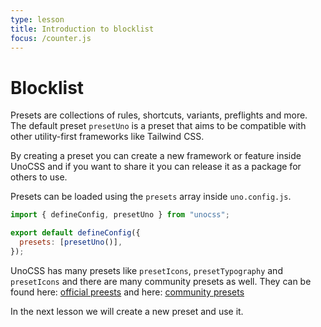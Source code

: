 ```yaml
---
type: lesson
title: Introduction to blocklist
focus: /counter.js
---
```


# Blocklist

Presets are collections of rules, shortcuts, variants, preflights and more. The default preset `presetUno` is a preset that aims to be compatible with other utility-first frameworks like Tailwind CSS.

By creating a preset you can create a new framework or feature inside UnoCSS and if you want to share it you can release it as a package for others to use. 

Presets can be loaded using the `presets` array inside `uno.config.js`. 

```js
import { defineConfig, presetUno } from "unocss";

export default defineConfig({
  presets: [presetUno()],
});
```

UnoCSS has many presets like `presetIcons`, `presetTypography` and `presetIcons` and there are many community presets as well. They can be found here: [official preests](https://unocss.dev/presets/) and here: [community presets](https://unocss.dev/presets/community)

In the next lesson we will create a new preset and use it.